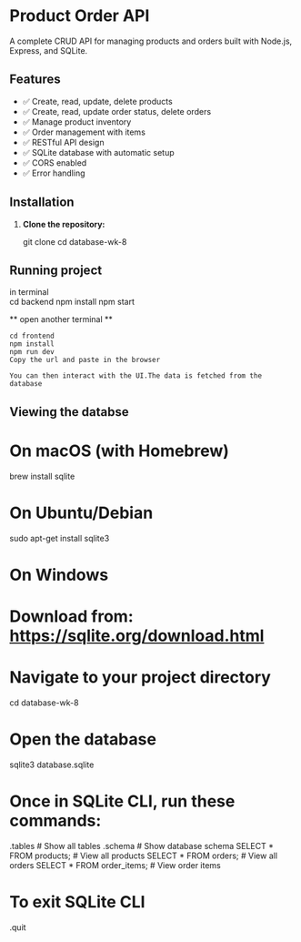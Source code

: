 # Product Order API

A complete CRUD API for managing products and orders built with Node.js, Express, and SQLite.

## Features
- ✅ Create, read, update, delete products
- ✅ Create, read, update order status, delete orders
- ✅ Manage product inventory
- ✅ Order management with items
- ✅ RESTful API design
- ✅ SQLite database with automatic setup
- ✅ CORS enabled
- ✅ Error handling

## Installation

1. **Clone the repository:**

    git clone <repo-url>
    cd database-wk-8

 ## Running project 
  in terminal  
    cd backend
    npm install
    npm start

   ** open another terminal **

    cd frontend
    npm install
    npm run dev
    Copy the url and paste in the browser

    You can then interact with the UI.The data is fetched from the database


 ## Viewing the databse
  # On macOS (with Homebrew)
brew install sqlite

  # On Ubuntu/Debian
 sudo apt-get install sqlite3

 # On Windows
 # Download from: https://sqlite.org/download.html   


 # Navigate to your project directory
cd database-wk-8

# Open the database
sqlite3 database.sqlite

# Once in SQLite CLI, run these commands:
.tables                 # Show all tables
.schema                 # Show database schema
SELECT * FROM products; # View all products
SELECT * FROM orders;   # View all orders
SELECT * FROM order_items; # View order items

# To exit SQLite CLI
.quit